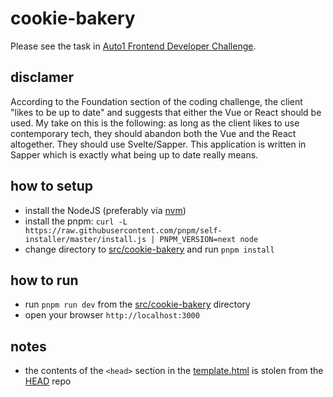 # cookie-bakery

Please see the task in [Auto1 Frontend Developer Challenge](docs/Auto1%20Frontend%20Developer%20Challenge.pdf).

## disclamer

According to the Foundation section of the coding challenge, the client "likes to be up to date" and suggests that either the Vue or React should be used.
My take on this is the following: as long as the client likes to use contemporary tech, they should abandon both the Vue and the React altogether.
They should use Svelte/Sapper. This application is written in Sapper which is exactly what being up to date really means.

## how to setup

* install the NodeJS (preferably via [nvm](https://github.com/nvm-sh/nvm))
* install the pnpm: `curl -L https://raw.githubusercontent.com/pnpm/self-installer/master/install.js | PNPM_VERSION=next node`
* change directory to [src/cookie-bakery](src/cookie-bakery) and run `pnpm install`

## how to run

* run `pnpm run dev` from the [src/cookie-bakery](src/cookie-bakery) directory
* open your browser `http://localhost:3000`

## notes

* the contents of the `<head>` section in the [template.html](./src/cookie-bakery/src/template.html) is stolen from the [HEAD](https://github.com/joshbuchea/HEAD) repo
